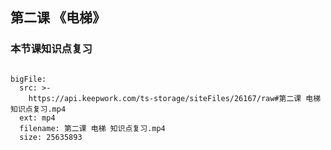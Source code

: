 ## 第二课 《电梯》
### 本节课知识点复习


```@BigFile

bigFile:
  src: >-
    https://api.keepwork.com/ts-storage/siteFiles/26167/raw#第二课 电梯 知识点复习.mp4
  ext: mp4
  filename: 第二课 电梯 知识点复习.mp4
  size: 25635893
          
```